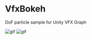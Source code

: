 VfxBokeh
========

DoF particle sample for Unity VFX Graph

![gif](https://i.imgur.com/hdRnSzD.gif)
![gif](https://i.imgur.com/r2RKWBp.gif)
